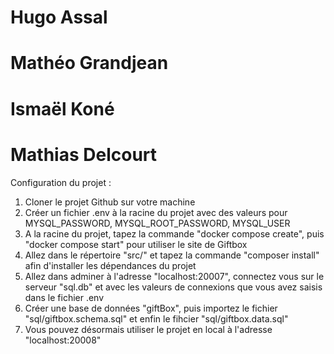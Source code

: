 # Hugo Assal
# Mathéo Grandjean
# Ismaël Koné
# Mathias Delcourt

Configuration du projet :

1. Cloner le projet Github sur votre machine
2. Créer un fichier .env à la racine du projet avec des valeurs pour MYSQL_PASSWORD, MYSQL_ROOT_PASSWORD, MYSQL_USER
3. A la racine du projet, tapez la commande "docker compose create", puis "docker compose start" pour utiliser le site de Giftbox
4. Allez dans le répertoire "src/" et tapez la commande "composer install" afin d'installer les dépendances du projet
5. Allez dans adminer à l'adresse "localhost:20007", connectez vous sur le serveur "sql.db" et avec les valeurs de connexions que vous avez saisis dans le fichier .env
6. Créer une base de données "giftBox", puis importez le fichier "sql/giftbox.schema.sql" et enfin le fihcier "sql/giftbox.data.sql"
7. Vous pouvez désormais utiliser le projet en local à l'adresse "localhost:20008"
